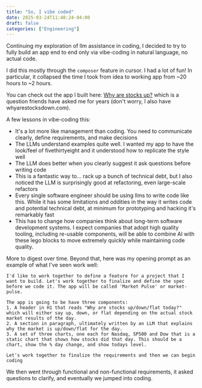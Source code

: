 ```yaml
---
title: "So, I vibe coded"
date: 2025-03-24T11:48:24-04:00
draft: false
categories: ["Engineering"]
---
```


Continuing my exploration of llm assistance in coding, I decided to try to fully build an app end to end only via vibe-coding in natural language, no actual code. 

I did this mostly through the `composer` feature in cursor. I had a lot of fun! In particular, it collapsed the time I took from idea to working app from ~20 hours to ~2 hours. 

You can check out the app I built here: [Why are stocks up?](https://whyarestocksuptoday.com/) which is a question friends have asked me for years (don't worry, I also have whyarestocksdown.com). 

A few lessons in vibe-coding this:
* It's a lot more like management than coding. You need to communicate clearly, define requirements, and make decisions
* The LLMs understand examples quite well. I wanted my app to have the look/feel of fivethirtyeight and it understood how to replicate the style well
* The LLM does better when you clearly suggest it ask questions before writing code
* This is a fantastic way to... rack up a bunch of technical debt, but I also noticed the LLM is surprisingly good at refactoring, even large-scale refactors
* Every single software engineer should be using llms to write code like this. While it has some limitations and oddities in the way it writes code and potential technical debt, at minimum for prototyping and hacking it's remarkably fast
* This has to change how companies think about long-term software development systems. I expect companies that adopt high quality tooling, including re-usable components, will be able to combine AI with these lego blocks to move extremely quickly while maintaining code quality. 

More to digest over time. Beyond that, here was my opening prompt as an example of what I've seen work well:

```
I'd like to work together to define a feature for a project that I want to build. Let's work together to finalize and define the spec before we code it. The app will be called 'Market Pulse' or market-pulse. 

The app is going to be have three components:
1. A header in H1 that reads "Why are stocks up/down/flat today?" which will either say up, down, or flat depending on the actual stock market results of the day. 
2. A section in paragraph, ultimately written by an LLM that explains why the market is up/down/flat for the day. 
3. A set of three charts, one each for Nasdaq, SP500 and Dow that is a static chart that shows how stocks did that day. This should be a chart, show the % day change, and show todays level. 

Let's work together to finalize the requirements and then we can begin coding
```

We then went through functional and non-functional requirements, it asked questions to clarify, and eventually we jumped into coding. 